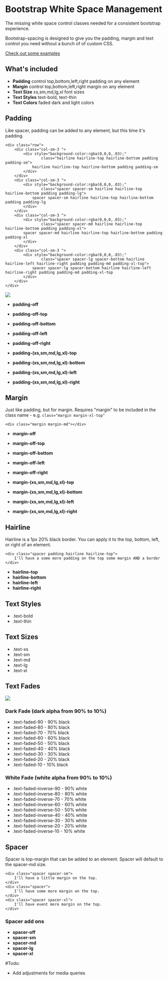 # Bootstrap White Space Management

The missing white space control classes needed for a consistent bootstrap experience.

Bootstrap-spacing is designed to give you the padding, margin and text control you need without a bunch of of custom CSS.

[Check out some examples](http://htmlpreview.github.com/?https://github.com/brandoncorbin/bootstrap-spacing/blob/master/index.html)

## What's included

- **Padding** control top,bottom,left,right padding on any element
- **Margin** control top,bottom,left,right margin on any element
- **Text Size** xs,sm,md,lg,xl font sizes
- **Text Styles** text-bold, text-thin
- **Text Colors** faded dark and light colors


## Padding

Like spacer, padding can be added to any element, but this time it's padding.

```
<div class="row">
	<div class="col-sm-3 ">
		<div style="background-color:rgba(0,0,0,.03);"
				class="hairline hairline-top hairline-bottom padding padding-sm">
			hairline hairline-top hairline-bottom padding padding-sm
		</div>
	</div>
	<div class="col-sm-3 ">
		<div style="background-color:rgba(0,0,0,.03);"
				class="spacer spacer-sm hairline hairline-top hairline-bottom padding padding-lg">
			spacer spacer-sm hairline hairline-top hairline-bottom padding padding-lg
		</div>
	</div>
	<div class="col-sm-3 ">
		<div style="background-color:rgba(0,0,0,.03);"
				class="spacer spacer-md hairline hairline-top hairline-bottom padding padding-xl">
		spacer spacer-md hairline hairline-top hairline-bottom padding padding-xl
		</div>
	</div>
	<div class="col-sm-3 ">
		<div style="background-color:rgba(0,0,0,.03);"
				class="spacer spacer-lg spacer-bottom hairline hairline-left hairline-right padding padding-md padding-xl-top">
			spacer spacer-lg spacer-bottom hairline hairline-left hairline-right padding padding-md padding-xl-top
		</div>
	</div>
</div>
```

![](http://snap.icorbin.com/Screen-Shot-2015-07-27-17-36-32.png)


- **padding-off**
- **padding-off-top**  
- **padding-off-bottom**  
- **padding-off-left**  
- **padding-off-right**  

- **padding-(xs,sm,md,lg,xl)-top**  
- **padding-(xs,sm,md,lg,xl)-bottom**  
- **padding-(xs,sm,md,lg,xl)-left**  
- **padding-(xs,sm,md,lg,xl)-right**  


## Margin

Just like padding, but for margin. Requires "margin" to be included in the class name - e.g. `class="margin margin-xl-top"`

```
<div class="margin margin-md"></div>
```

- **margin-off**
- **margin-off-top**  
- **margin-off-bottom**  
- **margin-off-left**  
- **margin-off-right**  

- **margin-(xs,sm,md,lg,xl)-top**  
- **margin-(xs,sm,md,lg,xl)-bottom**  
- **margin-(xs,sm,md,lg,xl)-left**  
- **margin-(xs,sm,md,lg,xl)-right**  


## Hairline

Hairline is a 1px 20% black border. You can apply it to the top, bottom, left, or right of an element.

```
<div class="spacer padding hairline hairline-top">
	I'll have a some more padding on the top some margin AND a border
</div>
```

- **hairline-top**
- **hairline-bottom**
- **hairline-left**
- **hairline-right**


## Text Styles

- .text-bold
- .text-thin

## Text Sizes

- .text-xs
- .text-sm
- .text-md
- .text-lg
- .text-xl

## Text Fades

![](http://snap.icorbin.com/Screen-Shot-2015-08-09-19-12-35.png)

### Dark Fade (dark alpha from 90% to 10%)

- .text-faded-90 - 90% black
- .text-faded-80 - 80% black
- .text-faded-70 - 70% black
- .text-faded-60 - 60% black
- .text-faded-50 - 50% black
- .text-faded-40 - 40% black
- .text-faded-30 - 30% black
- .text-faded-20 - 20% black
- .text-faded-10 - 10% black

### White Fade (white alpha from 90% to 10%)

- .text-faded-inverse-90 - 90% white
- .text-faded-inverse-80 - 80% white
- .text-faded-inverse-70 - 70% white
- .text-faded-inverse-60 - 60% white
- .text-faded-inverse-50 - 50% white
- .text-faded-inverse-40 - 40% white
- .text-faded-inverse-30 - 30% white
- .text-faded-inverse-20 - 20% white
- .text-faded-inverse-10 - 10% white

## Spacer

Spacer is top-margin that can be added to an element. Spacer will default to the spacer-md size.

```
<div class="spacer spacer-sm">
	I'll have a little margin on the top.
</div>
<div class="spacer">
	I'll have some more margin on the top.
</div>
<div class="spacer spacer-xl">
	I'll have event more margin on the top.
</div>
```
### Spacer add ons

- **spacer-off**  
- **spacer-sm**
- **spacer-md**
- **spacer-lg**
- **spacer-xl**

#Todo:

- Add adjustments for media queries
